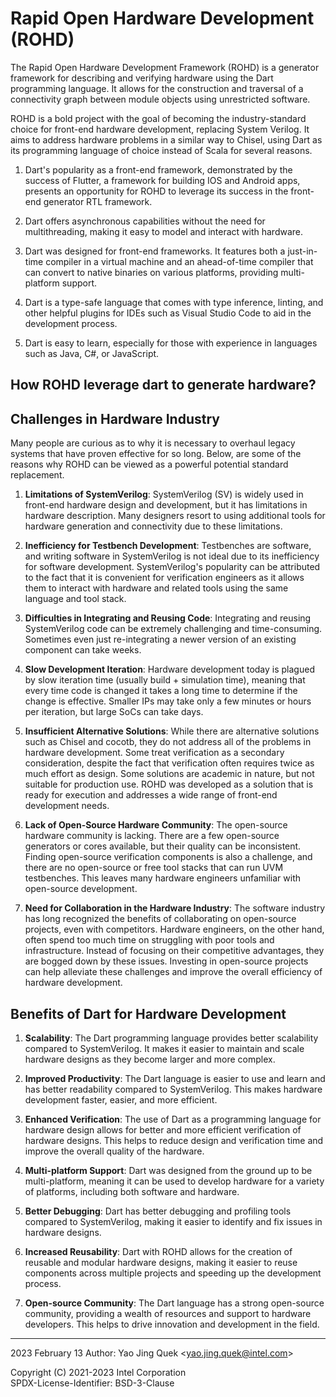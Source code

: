 # Rapid Open Hardware Development (ROHD)

The Rapid Open Hardware Development Framework (ROHD) is a generator framework for describing and verifying hardware using the Dart programming language. It allows for the construction and traversal of a connectivity graph between module objects using unrestricted software.

ROHD is a bold project with the goal of becoming the industry-standard choice for front-end hardware development, replacing System Verilog. It aims to address hardware problems in a similar way to Chisel, using Dart as its programming language of choice instead of Scala for several reasons.

1. Dart's popularity as a front-end framework, demonstrated by the success of Flutter, a framework for building IOS and Android apps, presents an opportunity for ROHD to leverage its success in the front-end generator RTL framework.

2. Dart offers asynchronous capabilities without the need for multithreading, making it easy to model and interact with hardware.

3. Dart was designed for front-end frameworks. It features both a just-in-time compiler in a virtual machine and an ahead-of-time compiler that can convert to native binaries on various platforms, providing multi-platform support.

4. Dart is a type-safe language that comes with type inference, linting, and other helpful plugins for IDEs such as Visual Studio Code to aid in the development process.

5. Dart is easy to learn, especially for those with experience in languages such as Java, C#, or JavaScript. 

## How ROHD leverage dart to generate hardware? 

## Challenges in Hardware Industry

Many people are curious as to why it is necessary to overhaul legacy systems that have proven effective for so long. Below, are some of the reasons why ROHD can be viewed as a powerful potential standard replacement.

1. **Limitations of SystemVerilog**: SystemVerilog (SV) is widely used in front-end hardware design and development, but it has limitations in hardware description. Many designers resort to using additional tools for hardware generation and connectivity due to these limitations.

2. **Inefficiency for Testbench Development**: Testbenches are software, and writing software in SystemVerilog is not ideal due to its inefficiency for software development. SystemVerilog's popularity can be attributed to the fact that it is convenient for verification engineers as it allows them to interact with hardware and related tools using the same language and tool stack.

3. **Difficulties in Integrating and Reusing Code**: Integrating and reusing SystemVerilog code can be extremely challenging and time-consuming.  Sometimes even just re-integrating a newer version of an existing component can take weeks.

4. **Slow Development Iteration**: Hardware development today is plagued by slow iteration time (usually build + simulation time), meaning that every time code is changed it takes a long time to determine if the change is effective. Smaller IPs may take only a few minutes or hours per iteration, but large SoCs can take days.

5. **Insufficient Alternative Solutions**: While there are alternative solutions such as Chisel and cocotb, they do not address all of the problems in hardware development. Some treat verification as a secondary consideration, despite the fact that verification often requires twice as much effort as design. Some solutions are academic in nature, but not suitable for production use. ROHD was developed as a solution that is ready for execution and addresses a wide range of front-end development needs.

6. **Lack of Open-Source Hardware Community**: The open-source hardware community is lacking. There are a few open-source generators or cores available, but their quality can be inconsistent. Finding open-source verification components is also a challenge, and there are no open-source or free tool stacks that can run UVM testbenches. This leaves many hardware engineers unfamiliar with open-source development.

7. **Need for Collaboration in the Hardware Industry**: The software industry has long recognized the benefits of collaborating on open-source projects, even with competitors. Hardware engineers, on the other hand, often spend too much time on struggling with poor tools and infrastructure. Instead of focusing on their competitive advantages, they are bogged down by these issues. Investing in open-source projects can help alleviate these challenges and improve the overall efficiency of hardware development.

## Benefits of Dart for Hardware Development

1. **Scalability**: The Dart programming language provides better scalability compared to SystemVerilog. It makes it easier to maintain and scale hardware designs as they become larger and more complex.

2. **Improved Productivity**: The Dart language is easier to use and learn and has better readability compared to SystemVerilog. This makes hardware development faster, easier, and more efficient.

3. **Enhanced Verification**: The use of Dart as a programming language for hardware design allows for better and more efficient verification of hardware designs. This helps to reduce design and verification time and improve the overall quality of the hardware.

4. **Multi-platform Support**: Dart was designed from the ground up to be multi-platform, meaning it can be used to develop hardware for a variety of platforms, including both software and hardware.

5. **Better Debugging**: Dart has better debugging and profiling tools compared to SystemVerilog, making it easier to identify and fix issues in hardware designs.

6. **Increased Reusability**: Dart with ROHD allows for the creation of reusable and modular hardware designs, making it easier to reuse components across multiple projects and speeding up the development process.

7. **Open-source Community**: The Dart language has a strong open-source community, providing a wealth of resources and support to hardware developers. This helps to drive innovation and development in the field.


----------------
2023 February 13
Author: Yao Jing Quek <<yao.jing.quek@intel.com>>

 
Copyright (C) 2021-2023 Intel Corporation  
SPDX-License-Identifier: BSD-3-Clause
